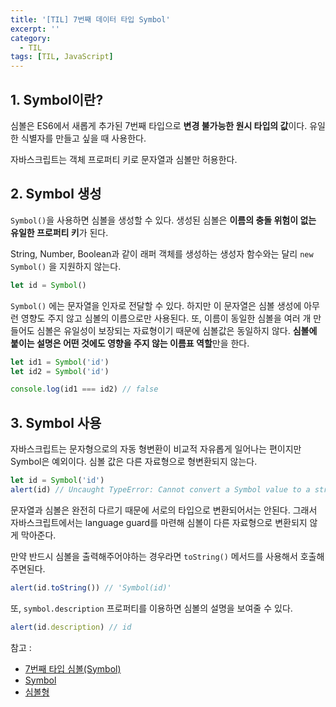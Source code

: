 ```yaml
---
title: '[TIL] 7번째 데이터 타입 Symbol'
excerpt: ''
category:
  - TIL
tags: [TIL, JavaScript]
---
```


## 1. Symbol이란?

심볼은 ES6에서 새롭게 추가된 7번째 타입으로 **변경 불가능한 원시 타입의 값**이다. 유일한 식별자를 만들고 싶을 때 사용한다.

자바스크립트는 객체 프로퍼티 키로 문자열과 심볼만 허용한다.

## 2. Symbol 생성

`Symbol()`을 사용하면 심볼을 생성할 수 있다. 생성된 심볼은 **이름의 충돌 위험이 없는 유일한 프로퍼티 키**가 된다.

String, Number, Boolean과 같이 래퍼 객체를 생성하는 생성자 함수와는 달리 `new Symbol()` 을 지원하지 않는다.

```jsx
let id = Symbol()
```

`Symbol()` 에는 문자열을 인자로 전달할 수 있다. 하지만 이 문자열은 심볼 생성에 아무런 영향도 주지 않고 심볼의 이름으로만 사용된다. 또, 이름이 동일한 심볼을 여러 개 만들어도 심볼은 유일성이 보장되는 자료형이기 때문에 심볼값은 동일하지 않다. **심볼에 붙이는 설명은 어떤 것에도 영향을 주지 않는 이름표 역할**만을 한다.

```jsx
let id1 = Symbol('id')
let id2 = Symbol('id')

console.log(id1 === id2) // false
```

## 3. Symbol 사용

자바스크립트는 문자형으로의 자동 형변환이 비교적 자유롭게 일어나는 편이지만 Symbol은 예외이다. 심볼 값은 다른 자료형으로 형변환되지 않는다.

```jsx
let id = Symbol('id')
alert(id) // Uncaught TypeError: Cannot convert a Symbol value to a string
```

문자열과 심볼은 완전히 다르기 때문에 서로의 타입으로 변환되어서는 안된다. 그래서 자바스크립트에서는 language guard를 마련해 심볼이 다른 자료형으로 변환되지 않게 막아준다.

만약 반드시 심볼을 출력해주어야하는 경우라면 `toString()` 메서드를 사용해서 호출해주면된다.

```jsx
alert(id.toString()) // 'Symbol(id)'
```

또, `symbol.description` 프로퍼티를 이용하면 심볼의 설명을 보여줄 수 있다.

```jsx
alert(id.description) // id
```

참고 :

- [7번째 타입 심볼(Symbol)](https://poiemaweb.com/es6-symbol)
- [Symbol](https://developer.mozilla.org/ko/docs/Web/JavaScript/Reference/Global_Objects/Symbol)
- [심볼형](https://ko.javascript.info/symbol)
